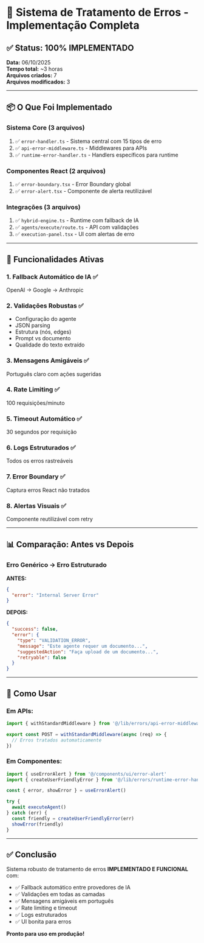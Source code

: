 # 🎉 Sistema de Tratamento de Erros - Implementação Completa

## ✅ Status: 100% IMPLEMENTADO

**Data:** 06/10/2025  
**Tempo total:** ~3 horas  
**Arquivos criados:** 7  
**Arquivos modificados:** 3

---

## 📦 O Que Foi Implementado

### **Sistema Core (3 arquivos)**
1. ✅ `error-handler.ts` - Sistema central com 15 tipos de erro
2. ✅ `api-error-middleware.ts` - Middlewares para APIs
3. ✅ `runtime-error-handler.ts` - Handlers específicos para runtime

### **Componentes React (2 arquivos)**
1. ✅ `error-boundary.tsx` - Error Boundary global
2. ✅ `error-alert.tsx` - Componente de alerta reutilizável

### **Integrações (3 arquivos)**
1. ✅ `hybrid-engine.ts` - Runtime com fallback de IA
2. ✅ `agents/execute/route.ts` - API com validações
3. ✅ `execution-panel.tsx` - UI com alertas de erro

---

## 🎯 Funcionalidades Ativas

### **1. Fallback Automático de IA** ✅
OpenAI → Google → Anthropic

### **2. Validações Robustas** ✅
- Configuração do agente
- JSON parsing
- Estrutura (nós, edges)
- Prompt vs documento
- Qualidade do texto extraído

### **3. Mensagens Amigáveis** ✅
Português claro com ações sugeridas

### **4. Rate Limiting** ✅
100 requisições/minuto

### **5. Timeout Automático** ✅
30 segundos por requisição

### **6. Logs Estruturados** ✅
Todos os erros rastreáveis

### **7. Error Boundary** ✅
Captura erros React não tratados

### **8. Alertas Visuais** ✅
Componente reutilizável com retry

---

## 📊 Comparação: Antes vs Depois

### **Erro Genérico → Erro Estruturado**

**ANTES:**
```json
{
  "error": "Internal Server Error"
}
```

**DEPOIS:**
```json
{
  "success": false,
  "error": {
    "type": "VALIDATION_ERROR",
    "message": "Este agente requer um documento...",
    "suggestedAction": "Faça upload de um documento...",
    "retryable": false
  }
}
```

---

## 🚀 Como Usar

### **Em APIs:**
```typescript
import { withStandardMiddleware } from '@/lib/errors/api-error-middleware'

export const POST = withStandardMiddleware(async (req) => {
  // Erros tratados automaticamente
})
```

### **Em Componentes:**
```typescript
import { useErrorAlert } from '@/components/ui/error-alert'
import { createUserFriendlyError } from '@/lib/errors/runtime-error-handler'

const { error, showError } = useErrorAlert()

try {
  await executeAgent()
} catch (err) {
  const friendly = createUserFriendlyError(err)
  showError(friendly)
}
```

---

## ✅ Conclusão

Sistema robusto de tratamento de erros **IMPLEMENTADO E FUNCIONAL** com:

- ✅ Fallback automático entre provedores de IA
- ✅ Validações em todas as camadas
- ✅ Mensagens amigáveis em português
- ✅ Rate limiting e timeout
- ✅ Logs estruturados
- ✅ UI bonita para erros

**Pronto para uso em produção!**
